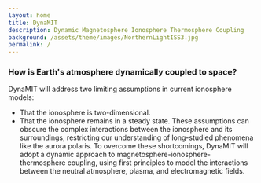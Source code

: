 ```yaml
---
layout: home
title: DynaMIT
description: Dynamic Magnetosphere Ionosphere Thermosphere Coupling
background: /assets/theme/images/NorthernLightISS3.jpg
permalink: /
---
```


### **How is Earth's atmosphere dynamically coupled to space?**

DynaMIT will address two limiting assumptions in current ionosphere models:
- That the ionosphere is two-dimensional.
- That the ionosphere remains in a steady state.
These assumptions can obscure the complex interactions between the ionosphere and its surroundings, restricting our understanding of long-studied phenomena like the aurora polaris. To overcome these shortcomings, DynaMIT will adopt a dynamic approach to magnetosphere-ionosphere-thermosphere coupling, using first principles to model the interactions between the neutral atmosphere, plasma, and electromagnetic fields.

<!-- ## Installation

See the demo website for instructions:

- [Installation]({{ '/docs/installation/' | relative_url }})
- [Configuration]({{ '/docs/configuration/' | relative_url }})
- [Markdown]({{ '/docs/markdown/' | relative_url }}) -->
